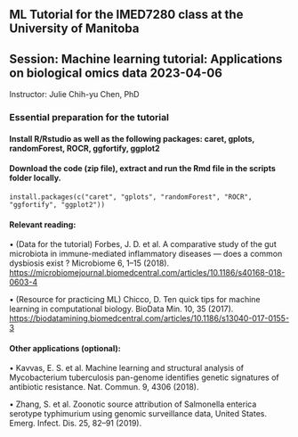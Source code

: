 ## ML Tutorial for the IMED7280 class at the University of Manitoba

## Session: Machine learning tutorial: Applications on biological omics data 2023-04-06

Instructor: Julie Chih-yu Chen, PhD



### Essential preparation for the tutorial
#### Install R/Rstudio as well as the following packages: caret, gplots, randomForest, ROCR, ggfortify, ggplot2
#### Download the code (zip file), extract and run the Rmd file in the scripts folder locally.
```
install.packages(c("caret", "gplots", "randomForest", "ROCR", "ggfortify", "ggplot2"))
```

#### Relevant reading:

•	(Data for the tutorial) Forbes, J. D. et al. A comparative study of the gut microbiota in immune-mediated inflammatory diseases — does a common dysbiosis exist ? Microbiome 6, 1–15 (2018). https://microbiomejournal.biomedcentral.com/articles/10.1186/s40168-018-0603-4

•	(Resource for practicing ML) Chicco, D. Ten quick tips for machine learning in computational biology. BioData Min. 10, 35 (2017). https://biodatamining.biomedcentral.com/articles/10.1186/s13040-017-0155-3

#### Other applications (optional):

•	Kavvas, E. S. et al. Machine learning and structural analysis of Mycobacterium tuberculosis pan-genome identifies genetic signatures of antibiotic resistance. Nat. Commun. 9, 4306 (2018).

•	Zhang, S. et al. Zoonotic source attribution of Salmonella enterica serotype typhimurium using genomic surveillance data, United States. Emerg. Infect. Dis. 25, 82–91 (2019).

